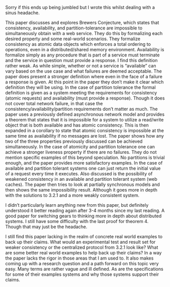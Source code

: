 Sorry if this ends up being jumbled but I wrote this whilst dealing with a sinus headache.

This paper discusses and explores Brewers Conjecture, which states that consistency, availability, and partition-tolerance are impossible to simultaneously obtain with a web service. They do this by formalizing each desired property and some real-world scenarios. They formalize consistency as atomic data objects which enforces a total ordering to operations, even in a distributed/shared memory environment. Availability is formalize simply as any procedure that is part of a service must terminate and the service in question must provide a response. I find this definition rather weak. As while simple, whether or not a service is “available” can vary based on the use case and what failures are deemed acceptable. The paper does present a stronger definition where even in the face of a failure a response is given. At this point in the paper they don’t make it clear which definition they will be using. In the case of partition tolerance the formal definition is given as a system meeting the requirements for consistency (atomic requests) and availability (must provide a response). Though it does not cover total network failure, in that case the consistency/availability/partition requirements don’t matter as much. The paper uses a previously defined asynchronous network model and provides a theorem that states that it is impossible for a system to utilize a read/write object that is both available and has atomic consistency. This is then expanded in a corollary to state that atomic consistency is impossible at the same time as availability if no messages are lost. The paper shows how any two of the three properties previously discussed can be achieved simultaneously. In the case of atomicity and partition tolerance one can achieve a stronger liveness property if there are no failures. They do not mention specific examples of this beyond speculation. No partitions is trivial enough, and the paper provides more satisfactory examples. In the case of available and partition tolerant systems one can just return the initial value of a request every time it executes. Also discussed is the possibility of weakened consistency in an available and partition tolerant system (web caches). The paper then tries to look at partially synchronous models and then shows the same impossibility result. Although it goes more in depth with the solutions to 3.2.1 and a more weakly consistent system.

I didn’t particularly learn anything new from this paper, but definitely understood it better reading again after 3-4 months since my last reading. A good paper for switching gears to thinking more in depth about distributed systems. I still have some difficulty with the last proof for theorem 4. Though that may just be the headache. 

I still find this paper lacking in the realm of concrete real world examples to back up their claims. What would an experimental test and result set for weaker consistency or the centralized protocol from 3.2.1 look like? What are some better real world examples to help back up their claims? In a way the paper lacks the rigor in those areas that I am used to. It also makes coming up with a research question and a path forward on this topic very easy. Many terms are rather vague and ill defined. As are the specifications for some of their examples systems and why those systems support their claims.
